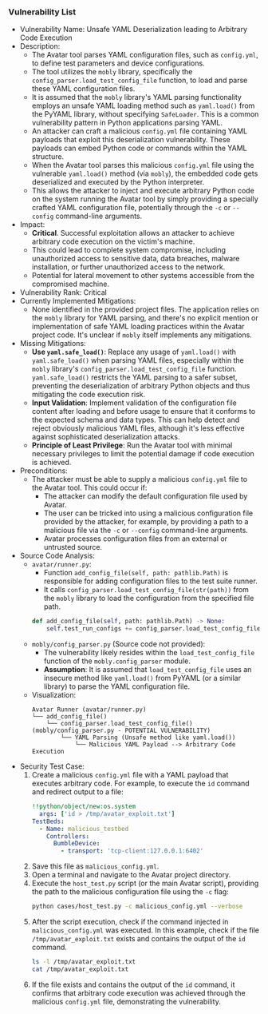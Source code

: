 ### Vulnerability List

- Vulnerability Name: Unsafe YAML Deserialization leading to Arbitrary Code Execution
- Description:
    - The Avatar tool parses YAML configuration files, such as `config.yml`, to define test parameters and device configurations.
    - The tool utilizes the `mobly` library, specifically the `config_parser.load_test_config_file` function, to load and parse these YAML configuration files.
    - It is assumed that the `mobly` library's YAML parsing functionality employs an unsafe YAML loading method such as `yaml.load()` from the PyYAML library, without specifying `SafeLoader`. This is a common vulnerability pattern in Python applications parsing YAML.
    - An attacker can craft a malicious `config.yml` file containing YAML payloads that exploit this deserialization vulnerability. These payloads can embed Python code or commands within the YAML structure.
    - When the Avatar tool parses this malicious `config.yml` file using the vulnerable `yaml.load()` method (via `mobly`), the embedded code gets deserialized and executed by the Python interpreter.
    - This allows the attacker to inject and execute arbitrary Python code on the system running the Avatar tool by simply providing a specially crafted YAML configuration file, potentially through the `-c` or `--config` command-line arguments.
- Impact:
    - **Critical**. Successful exploitation allows an attacker to achieve arbitrary code execution on the victim's machine.
    - This could lead to complete system compromise, including unauthorized access to sensitive data, data breaches, malware installation, or further unauthorized access to the network.
    - Potential for lateral movement to other systems accessible from the compromised machine.
- Vulnerability Rank: Critical
- Currently Implemented Mitigations:
    - None identified in the provided project files. The application relies on the `mobly` library for YAML parsing, and there's no explicit mention or implementation of safe YAML loading practices within the Avatar project code. It's unclear if `mobly` itself implements any mitigations.
- Missing Mitigations:
    - **Use `yaml.safe_load()`**: Replace any usage of `yaml.load()` with `yaml.safe_load()` when parsing YAML files, especially within the `mobly` library's `config_parser.load_test_config_file` function. `yaml.safe_load()` restricts the YAML parsing to a safer subset, preventing the deserialization of arbitrary Python objects and thus mitigating the code execution risk.
    - **Input Validation**: Implement validation of the configuration file content after loading and before usage to ensure that it conforms to the expected schema and data types. This can help detect and reject obviously malicious YAML files, although it's less effective against sophisticated deserialization attacks.
    - **Principle of Least Privilege**: Run the Avatar tool with minimal necessary privileges to limit the potential damage if code execution is achieved.
- Preconditions:
    - The attacker must be able to supply a malicious `config.yml` file to the Avatar tool. This could occur if:
        - The attacker can modify the default configuration file used by Avatar.
        - The user can be tricked into using a malicious configuration file provided by the attacker, for example, by providing a path to a malicious file via the `-c` or `--config` command-line arguments.
        - Avatar processes configuration files from an external or untrusted source.
- Source Code Analysis:
    - `avatar/runner.py`:
        - Function `add_config_file(self, path: pathlib.Path)` is responsible for adding configuration files to the test suite runner.
        - It calls `config_parser.load_test_config_file(str(path))` from the `mobly` library to load the configuration from the specified file path.
        ```python
        def add_config_file(self, path: pathlib.Path) -> None:
            self.test_run_configs += config_parser.load_test_config_file(str(path))  # type: ignore
        ```
    - `mobly/config_parser.py` (Source code not provided):
        - The vulnerability likely resides within the `load_test_config_file` function of the `mobly.config_parser` module.
        - **Assumption**: It is assumed that `load_test_config_file` uses an insecure method like `yaml.load()` from PyYAML (or a similar library) to parse the YAML configuration file.
    - Visualization:
        ```
        Avatar Runner (avatar/runner.py)
        └── add_config_file()
            └── config_parser.load_test_config_file()  (mobly/config_parser.py - POTENTIAL VULNERABILITY)
                └── YAML Parsing (Unsafe method like yaml.load())
                    └── Malicious YAML Payload --> Arbitrary Code Execution
        ```
- Security Test Case:
    1. Create a malicious `config.yml` file with a YAML payload that executes arbitrary code. For example, to execute the `id` command and redirect output to a file:
       ```yaml
       !!python/object/new:os.system
         args: ['id > /tmp/avatar_exploit.txt']
       TestBeds:
         - Name: malicious_testbed
           Controllers:
             BumbleDevice:
               - transport: 'tcp-client:127.0.0.1:6402'
       ```
    2. Save this file as `malicious_config.yml`.
    3. Open a terminal and navigate to the Avatar project directory.
    4. Execute the `host_test.py` script (or the main Avatar script), providing the path to the malicious configuration file using the `-c` flag:
       ```bash
       python cases/host_test.py -c malicious_config.yml --verbose
       ```
    5. After the script execution, check if the command injected in `malicious_config.yml` was executed. In this example, check if the file `/tmp/avatar_exploit.txt` exists and contains the output of the `id` command.
       ```bash
       ls -l /tmp/avatar_exploit.txt
       cat /tmp/avatar_exploit.txt
       ```
    6. If the file exists and contains the output of the `id` command, it confirms that arbitrary code execution was achieved through the malicious `config.yml` file, demonstrating the vulnerability.